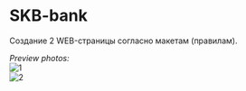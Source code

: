 # SKB-bank
Создание 2 WEB-страницы согласно макетам (правилам).

*Preview photos:* <br> ![1](https://user-images.githubusercontent.com/90089376/156033786-94903e87-a313-4c76-83d6-f77c6294d50e.png)
<br> ![2](https://user-images.githubusercontent.com/90089376/156033794-4ae25c84-1b9f-419a-a68c-0404e2692be9.png)

